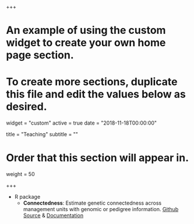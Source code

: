 +++
# An example of using the custom widget to create your own home page section.
# To create more sections, duplicate this file and edit the values below as desired.
widget = "custom"
active = true
date = "2018-11-18T00:00:00"

title = "Teaching"
subtitle = ""

# Order that this section will appear in.
weight = 50

+++

* R package
  + **Connectedness**: Estimate genetic connectedness across management units with genomic or pedigree information. [Github Source](https://github.com/HaipengU/Connectedness) & [Documentation](/Rmd/Vignette.html)
